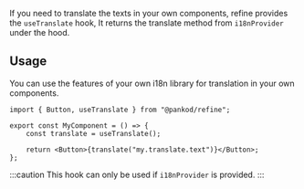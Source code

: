 If you need to translate the texts in your own components, refine provides the `useTranslate` hook, It returns the translate method from `i18nProvider` under the hood.

## Usage

You can use the features of your own i18n library for translation in your own components.

```tsx
import { Button, useTranslate } from "@pankod/refine";

export const MyComponent = () => {
    const translate = useTranslate();

    return <Button>{translate("my.translate.text")}</Button>;
};
```

:::caution
This hook can only be used if `i18nProvider` is provided.
:::
